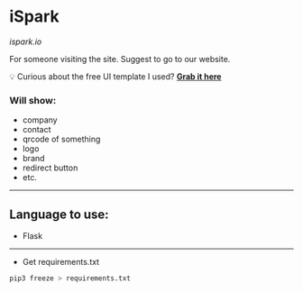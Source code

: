 # iSpark
*ispark.io*

For someone visiting the site. Suggest to go to our website.

💡 Curious about the free UI template I used? [**Grab it here**](https://startbootstrap.com/theme/creative)

### Will show:
- company
- contact
- qrcode of something
- logo
- brand
- redirect button
- etc.

---

## Language to use:
- Flask

---

- Get requirements.txt
```bash
pip3 freeze > requirements.txt
```